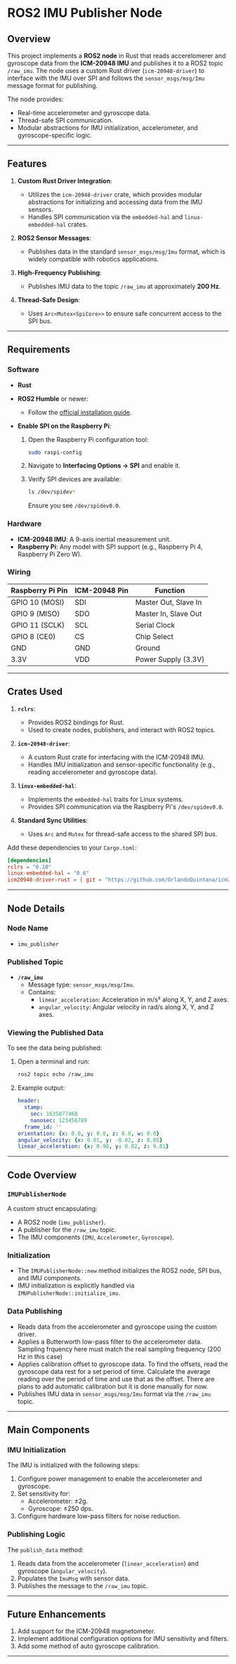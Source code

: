 # **ROS2 IMU Publisher Node**

## **Overview**
This project implements a **ROS2 node** in Rust that reads accerelomerer and gyroscope data from the **ICM-20948 IMU** and publishes it to a ROS2 topic `/raw_imu`. The node uses a custom Rust driver (`icm-20948-driver`) to interface with the IMU over SPI and follows the `sensor_msgs/msg/Imu` message format for publishing.

The node provides:
- Real-time accelerometer and gyroscope data.
- Thread-safe SPI communication.
- Modular abstractions for IMU initialization, accelerometer, and gyroscope-specific logic.

---

## **Features**
1. **Custom Rust Driver Integration**:
   - Utilizes the `icm-20948-driver` crate, which provides modular abstractions for initializing and accessing data from the IMU sensors.
   - Handles SPI communication via the `embedded-hal` and `linux-embedded-hal` crates.

2. **ROS2 Sensor Messages**:
   - Publishes data in the standard `sensor_msgs/msg/Imu` format, which is widely compatible with robotics applications.

3. **High-Frequency Publishing**:
   - Publishes IMU data to the topic `/raw_imu` at approximately **200 Hz**.

4. **Thread-Safe Design**:
   - Uses `Arc<Mutex<SpiCore>>` to ensure safe concurrent access to the SPI bus.

---

## **Requirements**

### **Software**
- **Rust** 

- **ROS2 Humble** or newer:
  - Follow the [official installation guide](https://docs.ros.org/en/humble/Installation.html).

- **Enable SPI on the Raspberry Pi**:
  1. Open the Raspberry Pi configuration tool:
     ```bash
     sudo raspi-config
     ```
  2. Navigate to **Interfacing Options → SPI** and enable it.

  3. Verify SPI devices are available:
     ```bash
     ls /dev/spidev*
     ```
     Ensure you see `/dev/spidev0.0`.

### **Hardware**
- **ICM-20948 IMU**: A 9-axis inertial measurement unit.
- **Raspberry Pi**: Any model with SPI support (e.g., Raspberry Pi 4, Raspberry Pi Zero W).

### **Wiring**
| **Raspberry Pi Pin** | **ICM-20948 Pin** | **Function**            |
|-----------------------|-------------------|-------------------------|
| GPIO 10 (MOSI)        | SDI              | Master Out, Slave In    |
| GPIO 9 (MISO)         | SDO              | Master In, Slave Out    |
| GPIO 11 (SCLK)        | SCL              | Serial Clock            |
| GPIO 8 (CE0)          | CS               | Chip Select             |
| GND                   | GND              | Ground                  |
| 3.3V                  | VDD              | Power Supply (3.3V)     |

---

## **Crates Used**
1. **`rclrs`**:
   - Provides ROS2 bindings for Rust.
   - Used to create nodes, publishers, and interact with ROS2 topics.

2. **`icm-20948-driver`**:
   - A custom Rust crate for interfacing with the ICM-20948 IMU.
   - Handles IMU initialization and sensor-specific functionality (e.g., reading accelerometer and gyroscope data).

3. **`linux-embedded-hal`**:
   - Implements the `embedded-hal` traits for Linux systems.
   - Provides SPI communication via the Raspberry Pi's `/dev/spidev0.0`.

4. **Standard Sync Utilities**:
   - Uses `Arc` and `Mutex` for thread-safe access to the shared SPI bus.

Add these dependencies to your `Cargo.toml`:
```toml
[dependencies]
rclrs = "0.10"
linux-embedded-hal = "0.6"
icm20948-driver-rust = { git = "https://github.com/OrlandoQuintana/icm20948-driver-rust" }
```

---

## **Node Details**
### **Node Name**
- `imu_publisher`

### **Published Topic**
- **`/raw_imu`**
  - Message type: `sensor_msgs/msg/Imu`.
  - Contains:
    - `linear_acceleration`: Acceleration in m/s² along X, Y, and Z axes.
    - `angular_velocity`: Angular velocity in rad/s along X, Y, and Z axes.

### **Viewing the Published Data**
To see the data being published:
1. Open a terminal and run:
   ```bash
   ros2 topic echo /raw_imu
   ```
2. Example output:
   ```yaml
   header:
     stamp:
       sec: 1635877468
       nanosec: 123456789
     frame_id: ''
   orientation: {x: 0.0, y: 0.0, z: 0.0, w: 0.0}
   angular_velocity: {x: 0.01, y: -0.02, z: 0.05}
   linear_acceleration: {x: 0.98, y: 0.02, z: 9.81}
   ```

---

## **Code Overview**
### **`IMUPublisherNode`**
A custom struct encapsulating:
- A ROS2 node (`imu_publisher`).
- A publisher for the `/raw_imu` topic.
- The IMU components (`IMU`, `Accelerometer`, `Gyroscope`).

### **Initialization**
- The `IMUPublisherNode::new` method initializes the ROS2 node, SPI bus, and IMU components.
- IMU initialization is explicitly handled via `IMUPublisherNode::initialize_imu`.

### **Data Publishing**
- Reads data from the accelerometer and gyroscope using the custom driver.
- Applies a Butterworth low-pass filter to the accelerometer data. Sampling frquency here must match the real sampling frequency (200 Hz in this case)
- Applies calibration offset to gyroscope data. To find the offsets, read the gyroscope data rest for a set period of time. Calculate the average reading over the period of time and use that as the offset. There are plans to add automatic calibration but it is done manually for now.
- Publishes IMU data in `sensor_msgs/msg/Imu` format via the `/raw_imu` topic.

---

## **Main Components**
### **IMU Initialization**
The IMU is initialized with the following steps:
1. Configure power management to enable the accelerometer and gyroscope.
2. Set sensitivity for:
   - Accelerometer: ±2g.
   - Gyroscope: ±250 dps.
3. Configure hardware low-pass filters for noise reduction.

### **Publishing Logic**
The `publish_data` method:
1. Reads data from the accelerometer (`linear_acceleration`) and gyroscope (`angular_velocity`).
2. Populates the `ImuMsg` with sensor data.
3. Publishes the message to the `/raw_imu` topic.

---

## **Future Enhancements**
1. Add support for the ICM-20948 magnetometer.
2. Implement additional configuration options for IMU sensitivity and filters.
3. Add some method of auto gyroscope calibration.

---

